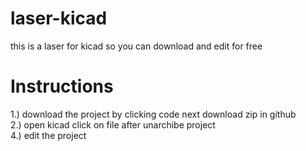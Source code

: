 # laser-kicad
this is a laser for kicad so you can download and edit for free
# Instructions
1.) download the project by clicking code next download zip in github<br>
2.) open kicad click on file after unarchibe project<br>
4.) edit the project
